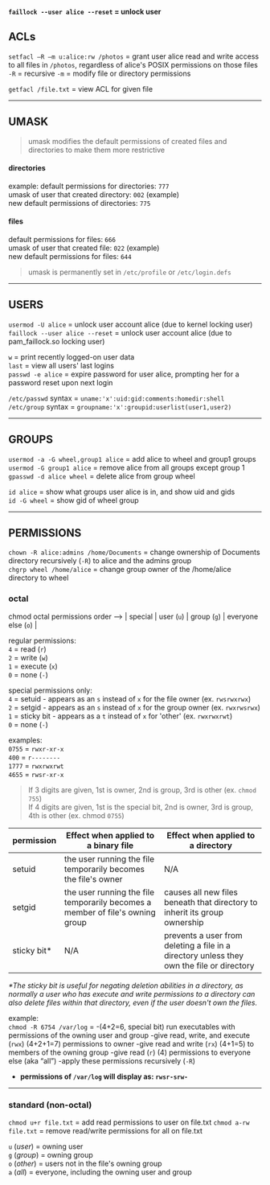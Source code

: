 **`faillock --user alice --reset` = unlock user**

## ACLs 

`setfacl –R –m u:alice:rw /photos` = grant user alice read and write access to all files in `/photos`, regardless of alice's POSIX permissions on those files
                              `-R` = recursive
                              `-m` = modify file or directory permissions

`getfacl /file.txt` = view ACL for given file  

---
## UMASK 

> umask modifies the default permissions of created files and directories to make them more restrictive 

#### directories 

example:
default permissions for directories: `777`  
umask of user that created directory: `002` (example)  
new default permissions of directories: `775`

#### files 

default permissions for files: `666`  
umask of user that created file: `022` (example)  
new default permissions for files: `644`

> umask is permanently set in `/etc/profile` or `/etc/login.defs`

---
## USERS 

`usermod -U alice`              = unlock user account alice (due to kernel locking user)  
`faillock --user alice --reset` = unlock user account alice (due to pam_faillock.so locking user)

`w`               = print recently logged-on user data  
`last`            = view all users' last logins  
`passwd -e alice` = expire password for user alice, prompting her for a password reset upon next login 

`/etc/passwd` syntax = `uname:'x':uid:gid:comments:homedir:shell`  
`/etc/group` syntax  = `groupname:'x':groupid:userlist(user1,user2)`

---
## GROUPS

`usermod -a -G wheel,group1 alice` = add alice to wheel and group1 groups   
`usermod -G group1 alice`          = remove alice from all groups except group 1  
`gpasswd -d alice wheel`           = delete alice from group wheel

`id alice`    = show what groups user alice is in, and show uid and gids  
`id -G wheel` = show gid of wheel group

---
## PERMISSIONS

`chown -R alice:admins /home/Documents` = change ownership of Documents directory recursively (`-R`) to alice and the admins group  
`chgrp wheel /home/alice` = change group owner of the /home/alice directory to wheel 

### octal 

chmod octal permissions order --> | special | user (`u`) | group (`g`) | everyone else (`o`) |

regular permissions:  
`4` = read (`r`)  
`2` = write (`w`)  
`1` = execute (`x`)  
`0` = none (`-`)

special permissions only:  
`4` = setuid - appears as an `s` instead of `x` for the file owner (ex. `rwsrwxrwx`)  
`2` = setgid - appears as an `s` instead of `x` for the group owner (ex. `rwxrwsrwx`)  
`1` = sticky bit - appears as a `t` instead of `x` for 'other' (ex. `rwxrwxrwt`)  
`0` = none (`-`)

examples:  
`0755` = `rwxr-xr-x`  
`400`  = `r--------`  
`1777` = `rwxrwxrwt`  
`4655` = `rwsr-xr-x`

> If 3 digits are given, 1st is owner, 2nd is group, 3rd is other (ex. `chmod 755`)  
> If 4 digits are given, 1st is the special bit, 2nd is owner, 3rd is group, 4th is other (ex. chmod `0755`)


| permission | Effect when applied to a binary file                           | Effect when applied to a directory |
|------------|----------------------------------------------------------------|------------------------------------|
|setuid      | the user running the file temporarily becomes the file's owner | N/A                                |
|setgid      | the user running the file temporarily becomes a member of file's owning group | causes all new files beneath that directory to inherit its group ownership |
|sticky bit* | N/A | prevents a user from deleting a file in a directory unless they own the file or directory |

*\*The sticky bit is useful for negating deletion abilities in a directory, as normally a user who has execute and write permissions to a directory can also delete files within that directory, even if the user doesn't own the files.*


example:  
`chmod -R 6754 /var/log` = 
-(4+2=6, special bit) run executables with permissions of the owning user and group 
-give read, write, and execute (`rwx`) (4+2+1=7) permissions to owner
-give read and write (`rx`) (4+1=5) to members of the owning group
-give read (`r`) (4) permissions to everyone else (aka “all”)
-apply these permissions recursively (`-R`)
- **permissions of `/var/log` will display as: `rwsr-srw-`**

---
### standard (non-octal) 

`chmod u+r file.txt`  = add read permissions to user on file.txt
`chmod a-rw file.txt` = remove read/write permissions for all on file.txt 

`u` (*user*)  = owning user  
`g` (*group*) = owning group  
`o` (*other*) = users not in the file's owning group  
`a` (*all*)   = everyone, including the owning user and group
